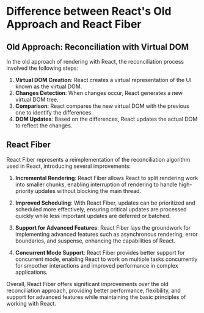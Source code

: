# Difference between React's Old Approach and React Fiber

## Old Approach: Reconciliation with Virtual DOM

In the old approach of rendering with React, the reconciliation process involved the following steps:

1. **Virtual DOM Creation**: React creates a virtual representation of the UI known as the virtual DOM.
2. **Changes Detection**: When changes occur, React generates a new virtual DOM tree.
3. **Comparison**: React compares the new virtual DOM with the previous one to identify the differences.
4. **DOM Updates**: Based on the differences, React updates the actual DOM to reflect the changes.

## React Fiber

React Fiber represents a reimplementation of the reconciliation algorithm used in React, introducing several improvements:

1. **Incremental Rendering**: React Fiber allows React to split rendering work into smaller chunks, enabling interruption of rendering to handle high-priority updates without blocking the main thread.
   
2. **Improved Scheduling**: With React Fiber, updates can be prioritized and scheduled more effectively, ensuring critical updates are processed quickly while less important updates are deferred or batched.

3. **Support for Advanced Features**: React Fiber lays the groundwork for implementing advanced features such as asynchronous rendering, error boundaries, and suspense, enhancing the capabilities of React.

4. **Concurrent Mode Support**: React Fiber provides better support for concurrent mode, enabling React to work on multiple tasks concurrently for smoother interactions and improved performance in complex applications.

Overall, React Fiber offers significant improvements over the old reconciliation approach, providing better performance, flexibility, and support for advanced features while maintaining the basic principles of working with React.

